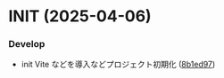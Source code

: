 # INIT (2025-04-06)

### Develop

- init Vite などを導入などプロジェクト初期化 ([8b1ed97](https://github.com/AkamachiYuta/money-keeper/commit/8b1ed9741dbbfe11f8e70465bbfdc9f8deafd41e))

